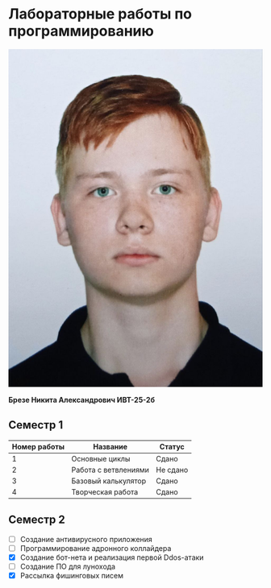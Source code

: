 # Лабораторные работы по программированию 

![img](photo.jpg "фото студента")

**Брезе Никита Александрович ИВТ-25-2б**

## Семестр 1

| Номер работы | Название | Статус |
|-|---|----|
| 1 | Основные циклы | Сдано |
| 2 | Работа с ветвлениями | Не сдано |
| 3 | Базовый калькулятор | Сдано |
| 4 | Творческая работа | Сдано |

## Семестр 2

- [ ] Создание антивирусного приложения
- [ ] Программирование адронного коллайдера
- [x] Создание бот-нета и реализация первой Ddos-атаки
- [ ] Создание ПО для лунохода
- [x] Рассылка фишинговых писем
